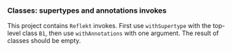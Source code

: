 ### Classes: supertypes and annotations invokes

This project contains `Reflekt` invokes. 
First use `withSupertype` with the top-level class `B1`, 
then use `withAnnotations` with one argument. The result of classes should be empty.
